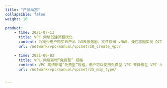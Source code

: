 ```yaml
---
title: "产品动态"
collapsible: false
weight: 10

product:
    - time: 2021-07-13
      title: VPC 网络创建流程优化
      content: 为减少用户购买云产品（如云服务器、文件存储 vNAS、弹性容器实例 QCI、AppCenter 应用中心）时在创建依赖资源上的时间消耗和使用成本，提高购买效率，我们简化了 VPC 网络和私有网络的创建流程，支持在创建 VPC 网络时批量创建并连接私有网络，以及为 VPC 网络购买并绑定公网 IP。
      url: /network/vpc/manual/vpcnet/10_create_vpc/

    - time: 2021-06-02
      title: VPC 网络新增“免费型” 规格
      content: VPC 网络新增“免费型”规格，用户可以使用免费型 VPC 来降级在 VPC 上的花销。免费 VPC 仅具有内网通信功能，不支持绑定公网 IP 和转发公网流量，也不支持升级为其他规格。若您需要通过 VPC 的公网 IP 从公网访问端口转发、隧道服务（GRE 隧道、IPSec 隧道）、VPN 服务等管理服务，则不建议您使用免费型 VPC。
      url: /network/vpc/manual/vpcnet/25_mdy_type/


---
```


